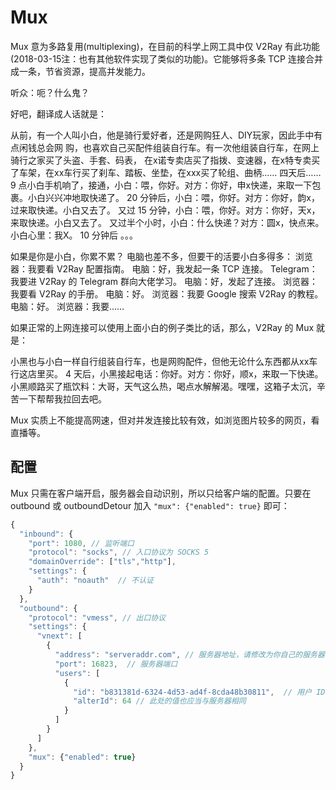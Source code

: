 # Mux

Mux 意为多路复用(multiplexing)，在目前的科学上网工具中仅 V2Ray 有此功能(2018-03-15注：也有其他软件实现了类似的功能)。它能够将多条 TCP 连接合并成一条，节省资源，提高并发能力。

听众：呃？什么鬼？

好吧，翻译成人话就是：

从前，有一个人叫小白，他是骑行爱好者，还是网购狂人、DIY玩家，因此手中有点闲钱总会网
购，也喜欢自己买配件组装自行车。有一次他组装自行车，在网上骑行之家买了头盗、手套、码表，
在x诺专卖店买了指拨、变速器，在x特专卖买了车架，在xx车行买了刹车、踏板、坐垫，在xxx买了轮组、曲柄……
    四天后……
    9 点小白手机响了，接通，小白：喂，你好。对方：你好，申x快递，来取一下包裹。小白兴兴冲地取快递了。
    20 分钟后，小白：喂，你好。对方：你好，韵x，过来取快递。小白又去了。
    又过 15 分钟，小白：喂，你好。对方：你好，天x，来取快递。小白又去了。
    又过半个小时，小白：什么快递？对方：圆x，快点来。小白心里：我X。
    10 分钟后 。。。


如果是你是小白，你累不累？
电脑也差不多，但要干的活要小白多得多：
浏览器：我要看 V2Ray 配置指南。
电脑：好，我发起一条 TCP 连接。
Telegram：我要进 V2Ray 的 Telegram 群向大佬学习。
电脑：好，发起了连接。
浏览器：我要看 V2Ray 的手册。
电脑：好。
浏览器：我要 Google 搜索 V2Ray 的教程。
电脑：好。
浏览器：我要……

如果正常的上网连接可以使用上面小白的例子类比的话，那么，V2Ray 的 Mux 就是：

小黑也与小白一样自行组装自行车，也是网购配件，但他无论什么东西都从xx车行这店里买。
4 天后，小黑接起电话：你好。对方：你好，顺x，来取一下快递。小黑顺路买了瓶饮料：大哥，天气这么热，喝点水解解渴。嘿嘿，这箱子太沉，辛苦一下帮帮我拉回去吧。

Mux 实质上不能提高网速，但对并发连接比较有效，如浏览图片较多的网页，看直播等。

## 配置

Mux 只需在客户端开启，服务器会自动识别，所以只给客户端的配置。只要在 outbound 或 outboundDetour 加入 `"mux": {"enabled": true}` 即可：

```javascript
{
  "inbound": {
    "port": 1080, // 监听端口
    "protocol": "socks", // 入口协议为 SOCKS 5
    "domainOverride": ["tls","http"],
    "settings": {
      "auth": "noauth"  // 不认证
    }
  },
  "outbound": {
    "protocol": "vmess", // 出口协议
    "settings": {
      "vnext": [
        {
          "address": "serveraddr.com", // 服务器地址，请修改为你自己的服务器 ip 或域名
          "port": 16823,  // 服务器端口
          "users": [
            {
              "id": "b831381d-6324-4d53-ad4f-8cda48b30811",  // 用户 ID，必须与服务器端配置相同
              "alterId": 64 // 此处的值也应当与服务器相同
            }
          ]
        }
      ]
    },
    "mux": {"enabled": true}
  }
}

```

